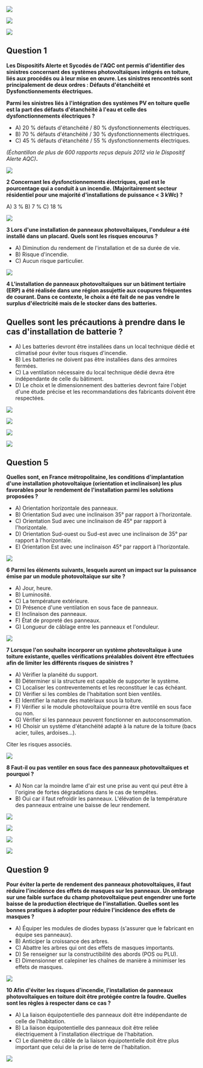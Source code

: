 ![](<images/QCM Production d'électricité/_page_0_Picture_0.jpeg>)

![](<images/QCM Production d'électricité/_page_0_Picture_2.jpeg>)

![](<images/QCM Production d'électricité/_page_0_Picture_3.jpeg>)

## **Question 1**

**Les Dispositifs Alerte et Sycodés de l'AQC ont permis d'identifier des sinistres concernant des systèmes photovoltaïques intégrés en toiture, liés aux procédés ou à leur mise en œuvre. Les sinistres rencontrés sont principalement de deux ordres : Défauts d'étanchéité et Dysfonctionnements électriques.** 

**Parmi les sinistres liés à l'intégration des systèmes PV en toiture quelle est la part des défauts d'étanchéité à l'eau et celle des dysfonctionnements électriques ?**

- A) 20 % défauts d'étanchéité / 80 % dysfonctionnements électriques.
- B) 70 % défauts d'étanchéité / 30 % dysfonctionnements électriques.
- C) 45 % défauts d'étanchéité / 55 % dysfonctionnements électriques.

*(Échantillon de plus de 600 rapports reçus depuis 2012 via le Dispositif Alerte AQC)***.**

![](<images/QCM Production d'électricité/_page_0_Picture_11.jpeg>)

**2 Concernant les dysfonctionnements électriques, quel est le pourcentage qui a conduit à un incendie. (Majoritairement secteur résidentiel pour une majorité d'installations de puissance < 3 kWc) ?**

A) 3 % B) 7 % C) 18 %

![](<images/QCM Production d'électricité/_page_0_Picture_14.jpeg>)

**3 Lors d'une installation de panneaux photovoltaïques, l'onduleur a été installé dans un placard. Quels sont les risques encourus ?** 

- A) Diminution du rendement de l'installation et de sa durée de vie.
- B) Risque d'incendie.
- C) Aucun risque particulier.

![](<images/QCM Production d'électricité/_page_0_Picture_19.jpeg>)

**4 L'installation de panneaux photovoltaïques sur un bâtiment tertiaire (ERP) a été réalisée dans une région assujettie aux coupures fréquentes de courant. Dans ce contexte, le choix a été fait de ne pas vendre le surplus d'électricité mais de le stocker dans des batteries.**

## **Quelles sont les précautions à prendre dans le cas d'installation de batterie ?**

- A) Les batteries devront être installées dans un local technique dédié et climatisé pour éviter tous risques d'incendie.
- B) Les batteries ne doivent pas être installées dans des armoires fermées.
- C) La ventilation nécessaire du local technique dédié devra être indépendante de celle du bâtiment.
- D) Le choix et le dimensionnement des batteries devront faire l'objet d'une étude précise et les recommandations des fabricants doivent être respectées.

![](<images/QCM Production d'électricité/_page_0_Picture_26.jpeg>)

![](<images/QCM Production d'électricité/_page_1_Picture_0.jpeg>)

![](<images/QCM Production d'électricité/_page_1_Picture_2.jpeg>)

![](<images/QCM Production d'électricité/_page_1_Picture_3.jpeg>)

## **Question 5**

**Quelles sont, en France métropolitaine, les conditions d'implantation d'une installation photovoltaïque (orientation et inclinaison) les plus favorables pour le rendement de l'installation parmi les solutions proposées ?** 

- A) Orientation horizontale des panneaux.
- B) Orientation Sud avec une inclinaison 35° par rapport à l'horizontale.
- C) Orientation Sud avec une inclinaison de 45° par rapport à l'horizontale.
- D) Orientation Sud-ouest ou Sud-est avec une inclinaison de 35° par rapport à l'horizontale.
- E) Orientation Est avec une inclinaison 45° par rapport à l'horizontale.

![](<images/QCM Production d'électricité/_page_1_Picture_11.jpeg>)

**6 Parmi les éléments suivants, lesquels auront un impact sur la puissance émise par un module photovoltaïque sur site ?**

- A) Jour, heure.
- B) Luminosité.
- C) La température extérieure.
- D) Présence d'une ventilation en sous face de panneaux.
- E) Inclinaison des panneaux.
- F) État de propreté des panneaux.
- G) Longueur de câblage entre les panneaux et l'onduleur.

![](<images/QCM Production d'électricité/_page_1_Picture_20.jpeg>)

**7 Lorsque l'on souhaite incorporer un système photovoltaïque à une toiture existante, quelles vérifications préalables doivent être effectuées afin de limiter les différents risques de sinistres ?** 

- A) Vérifier la planéité du support.
- B) Déterminer si la structure est capable de supporter le système.
- C) Localiser les contreventements et les reconstituer le cas échéant.
- D) Vérifier si les combles de l'habitation sont bien ventilés.
- E) Identifier la nature des matériaux sous la toiture.
- F) Vérifier si le module photovoltaïque pourra être ventilé en sous face ou non.
- G) Vérifier si les panneaux peuvent fonctionner en autoconsommation.
- H) Choisir un système d'étanchéité adapté à la nature de la toiture (bacs acier, tuiles, ardoises…).

Citer les risques associés.

![](<images/QCM Production d'électricité/_page_1_Picture_31.jpeg>)

**8 Faut-il ou pas ventiler en sous face des panneaux photovoltaïques et pourquoi ?**

- A) Non car la moindre lame d'air est une prise au vent qui peut être à l'origine de fortes dégradations dans le cas de tempêtes.
- B) Oui car il faut refroidir les panneaux. L'élévation de la température des panneaux entraine une baisse de leur rendement.

![](<images/QCM Production d'électricité/_page_1_Picture_35.jpeg>)

![](<images/QCM Production d'électricité/_page_2_Picture_0.jpeg>)

![](<images/QCM Production d'électricité/_page_2_Picture_2.jpeg>)

![](<images/QCM Production d'électricité/_page_2_Picture_3.jpeg>)

## **Question 9**

**Pour éviter la perte de rendement des panneaux photovoltaïques, il faut réduire l'incidence des effets de masques sur les panneaux. Un ombrage sur une faible surface du champ photovoltaïque peut engendrer une forte baisse de la production électrique de l'installation. Quelles sont les bonnes pratiques à adopter pour réduire l'incidence des effets de masques ?**

- A) Équiper les modules de diodes bypass (s'assurer que le fabricant en équipe ses panneaux).
- B) Anticiper la croissance des arbres.
- C) Abattre les arbres qui ont des effets de masques importants.
- D) Se renseigner sur la constructibilité des abords (POS ou PLU).
- E) Dimensionner et calepiner les chaînes de manière à minimiser les effets de masques.

![](<images/QCM Production d'électricité/_page_2_Picture_11.jpeg>)

**10 Afin d'éviter les risques d'incendie, l'installation de panneaux photovoltaïques en toiture doit être protégée contre la foudre. Quelles sont les règles à respecter dans ce cas ?** 

- A) La liaison équipotentielle des panneaux doit être indépendante de celle de l'habitation.
- B) La liaison équipotentielle des panneaux doit être reliée électriquement à l'installation électrique de l'habitation.
- C) Le diamètre du câble de la liaison équipotentielle doit être plus important que celui de la prise de terre de l'habitation.

![](<images/QCM Production d'électricité/_page_2_Picture_16.jpeg>)